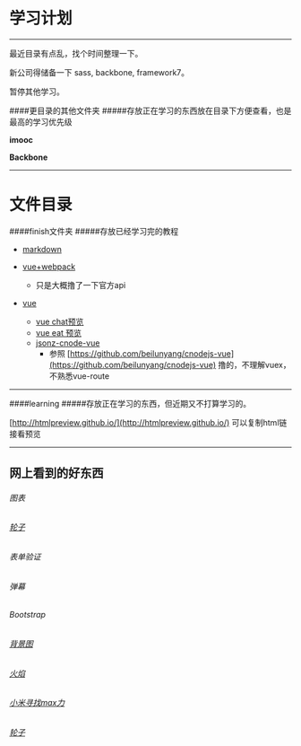 学习计划
======
-----

最近目录有点乱，找个时间整理一下。

新公司得储备一下 sass, backbone, framework7。

暂停其他学习。

####更目录的其他文件夹
#####存放正在学习的东西放在目录下方便查看，也是最高的学习优先级

__imooc__

__Backbone__

------

# 文件目录
####finish文件夹
#####存放已经学习完的教程

+ [markdown](https://github.com/zhangxinxinWTB/learn/tree/imooc/finish/markdown)

+ [vue+webpack](https://github.com/zhangxinxinWTB/learn/tree/imooc/finish/vue%2Bwebpack) 
	+ 只是大概撸了一下官方api 

+ [vue](https://github.com/zhangxinxinWTB/learn/tree/imooc/finish/vue)
	+ [vue chat预览](http://htmlpreview.github.io/?https://github.com/zhangxinxinWTB/learn/blob/imooc/finish/vue/vue-eat/index.html)
	+ [vue eat 预览](http://htmlpreview.github.io/?https://github.com/zhangxinxinWTB/learn/imooc/finish/vue/vue-eat/index.html)
	+ [jsonz-cnode-vue](https://github.com/zhangxinxinWTB/learn/tree/master/finish/vue/jsonz-cnodejs-vue)
		+ 参照 [https://github.com/beilunyang/cnodejs-vue](https://github.com/beilunyang/cnodejs-vue) 撸的，不理解vuex，不熟悉vue-route  

------

####learning
#####存放正在学习的东西，但近期又不打算学习的。
	

[http://htmlpreview.github.io/](http://htmlpreview.github.io/) 可以复制html链接看预览

------
网上看到的好东西
------

###### 图表
###### [轮子](http://strml.net/)
###### 表单验证
###### 弹幕
###### Bootstrap
###### [背景图](http://www.alquimiawrg.com/#/home)
###### [火焰](http://www.html5tricks.com/demo/html5-fire-ball-shooter/index.html)
###### [小米寻找max力](http://s1.mi.com/m/ghd/2016/maxpre/index.html)
###### [轮子](https://github.com/jun-lu/SortAnimate)
